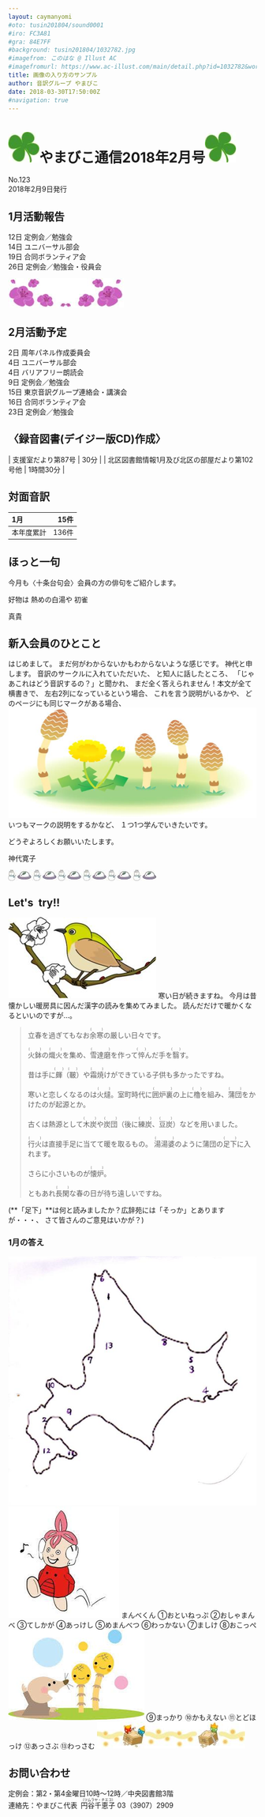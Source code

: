 ```yaml
---
layout: caymanyomi
#oto: tusin201804/sound0001
#iro: FC3A81
#gra: 84E7FF
#background: tusin201804/1032782.jpg
#imagefrom: このはな @ Illust AC
#imagefromurl: https://www.ac-illust.com/main/detail.php?id=1032782&word=%E6%A1%9C83
title: 画像の入り方のサンプル
author: 音訳グループ やまびこ
date: 2018-03-30T17:50:00Z
#navigation: true
---
```

# <img class="gyo" src="media/test/test-001.jpg" alt="cut" /><span data-dur="4.134" data-begin="0.03">やまびこ通信2018年2月号</span><img class="gyo" src="media/test/test-001.jpg" alt="cut" />
<span data-dur="2.721" data-begin="4.164">No.123</span>  
<span data-dur="4.353" data-begin="6.885">2018年2月9日発行</span>

## <span data-dur="2.724" data-begin="11.238">1月活動報告</span>
<span data-dur="4.157" data-begin="13.961">12日 定例会／勉強会</span>  
<span data-dur="3.389" data-begin="18.118">14日 ユニバーサル部会</span>  
<span data-dur="3.842" data-begin="21.506">19日 合同ボランティア会</span>  
<span data-dur="5.492" data-begin="25.347">26日 定例会／勉強会・役員会</span>

<img src="media/test/test-002.jpg" alt="cut" />

## <span data-dur="2.586" data-begin="30.839">2月活動予定</span>
<span data-dur="4.302" data-begin="33.425">2日 周年パネル作成委員会</span>  
<span data-dur="3.156" data-begin="37.726">4日 ユニバーサル部会</span>  
<span data-dur="3.435" data-begin="40.882">4日 バリアフリー朗読会</span>  
<span data-dur="3.931" data-begin="44.316">9日 定例会／勉強会</span>  
<span data-dur="5.783" data-begin="48.247">15日 東京音訳グループ連絡会・講演会</span>  
<span data-dur="3.94" data-begin="54.029">16日 合同ボランティア会</span>  
<span data-dur="4.454" data-begin="57.969">23日 定例会／勉強会</span>

## <span data-dur="4.311" data-begin="62.423">〈録音図書(デイジー版CD)作成〉</span>

| <span data-dur="5.128" data-begin="66.734">支援室だより第87号</span> | 30分 |
| <span data-dur="9.325" data-begin="71.862">北区図書館情報1月及び北区の部屋だより第102号他</span> | 1時間30分 |

## <span data-dur="2.067" data-begin="81.186">対面音訳</span>

| 1月 | 15件 |
|:--- | ---:|
| 本年度累計 | 136件 |

## ほっと一句
<span data-dur="6.704" data-begin="89.27">今月も〈十条台句会〉会員の方の俳句をご紹介します。</span>

<span data-dur="3.895" data-begin="95.973">好物は 熱めの白湯や 初雀</span>

<span data-dur="1.391" data-begin="99.867">真貴</span>

## <span data-dur="2.833" data-begin="101.258">新入会員のひとこと</span>
<span data-dur="2.214" data-begin="104.09">はじめまして。</span>
<span data-dur="5.205" data-begin="106.304">まだ何がわからないかもわからないような感じです。</span>
<span data-dur="2.729" data-begin="111.509">神代と申します。</span>
<span data-dur="2.851" data-begin="114.238">音訳のサークルに入れていただいた、</span>
<span data-dur="2.154" data-begin="117.089">と知人に話したところ、</span>
<span data-dur="4.538" data-begin="119.242">「じゃあこれはどう音訳するの？」と聞かれ、</span>
<span data-dur="5.082" data-begin="123.78">まだ全く答えられません！本文が全て横書きで、</span>
<span data-dur="3.081" data-begin="128.862">左右2列になっているという場合、</span>
<span data-dur="2.389" data-begin="131.942">これを言う説明がいるかや、</span>
<span data-dur="3.431" data-begin="134.33">どのページにも同じマークがある場合、</span>
<img class="migi" src="media/test/test-003.jpg" alt="cut" />
<span data-dur="3.287" data-begin="137.761">いつもマークの説明をするかなど、</span>
<span data-dur="3.47" data-begin="141.047">１つ1つ学んでいきたいです。</span>

<span data-dur="3.942" data-begin="144.517">どうぞよろしくお願いいたします。</span>

<span data-dur="2.086" data-begin="148.458">神代寛子</span>

<img class="naka" src="media/test/test-006.jpg" alt="cut" />

## <span data-dur="1.75" data-begin="163.914">Let's&ensp;try!!</span>

<img class="hidari" src="media/test/test-009.jpg" alt="cut" />
<span data-dur="2.912" data-begin="165.663">寒い日が続きますね。</span>
<span data-dur="7.424" data-begin="168.574">今月は昔懐かしい暖房具に因んだ漢字の読みを集めてみました。</span>  
<span data-dur="4.509" data-begin="175.998">読んだだけで暖かくなるといいのですが…。</span>
<span class="naka"></span>

> 立春を過ぎてもなお<ruby>余寒<rt>(　　)</rt></ruby>の厳しい日々です。
> 
> <ruby>火鉢<rt>(　　)</rt></ruby>の<ruby>熾火<rt>(　　)</rt></ruby>を集め、<ruby>雪達磨<rt>(　　　)</rt></ruby>を作って<ruby>悴<rt>(　　)</rt></ruby>んだ手を<ruby>翳<rt>(　　)</rt></ruby>す。
> 
> 昔は手に<ruby>皹<rt>(　　)</rt></ruby>（<ruby>皸<rt>(　　)</rt></ruby>）や<ruby>霜焼<rt>(　　)</rt></ruby>けができている子供も多かったですね。
> 
> 寒いと恋しくなるのは<ruby>火燵<rt>(　　)</rt></ruby>。室町時代に<ruby>囲炉裏<rt>(　　　)</rt></ruby>の上に<ruby>櫓<rt>(　　)</rt></ruby>を組み、<ruby>蒲団<rt>(　　)</rt></ruby>をかけたのが起源とか。
> 
> 古くは熱源として<ruby>木炭<rt>(　　)</rt></ruby>や<ruby>炭団<rt>(　　)</rt></ruby>（後に<ruby>練炭<rt>(　　)</rt></ruby>、<ruby>豆炭<rt>(　　)</rt></ruby>）などを用いました。
> 
> <ruby>行火<rt>(　　)</rt></ruby>は直接手足に当てて暖を取るもの。 <ruby>湯湯婆<rt>(　　　)</rt></ruby>のように蒲団の<ruby>足下<rt>(　　)</rt></ruby>に入れます。
> 
> さらに小さいものが<ruby>懐炉<rt>(　　)</rt></ruby>。
> 
> ともあれ<ruby>長閑<rt>(　　)</rt></ruby>な春の日が待ち遠しいですね。

<span data-dur="6.407" data-begin="184.845">(**「足下」**は何と読みましたか？広辞苑には「そっか」とありますが・・・、</span>
<span data-dur="4.363" data-begin="191.251">さて皆さんのご意見はいかが？)</span>

### <span data-dur="2.208" data-begin="195.614">1月の答え</span>

<img class="naka" src="media/test/test-010.jpg" alt="北海道の地図" />

<img class="migi" src="media/test/test-011.jpg" alt="まんべくん" />
<span class="migi" data-dur="1.769" data-begin="233.391">まんべくん</span>  
<span data-dur="2.811" data-begin="197.822">①おといねっぷ</span>  
<span data-dur="2.39" data-begin="200.632">②おしゃまんべ</span>  
<span data-dur="2.482" data-begin="203.022">③てしかが</span>  
<span data-dur="2.552" data-begin="205.504">④あっけし</span>  
<span data-dur="2.539" data-begin="208.055">⑤めまんべつ</span>  
<span data-dur="2.576" data-begin="210.594">⑥わっかない</span>  
<span data-dur="2.335" data-begin="213.17">⑦ましけ</span>  
<span data-dur="2.613" data-begin="215.504">⑧おこっぺ</span>  
<img class="migi" src="media/test/test-014.jpg" alt="cut" />
<span data-dur="2.506" data-begin="218.116">⑨まっかり</span>  
<span data-dur="2.51" data-begin="220.622">⑩かもえない</span>  
<span data-dur="2.913" data-begin="223.132">⑪とどほっけ</span>  
<span data-dur="2.755" data-begin="226.045">⑫あっさぶ</span>  
<span data-dur="2.901" data-begin="228.799">⑬わっさむ</span>

<img class="naka" src="media/test/test-012.jpg" alt="cut" />

## お問い合わせ
定例会：第2・第4金曜日10時～12時／中央図書館3階  
連絡先：やまびこ代表 <ruby>円谷千恵子<rt>（ツムラヤ・チエコ）</rt></ruby> 03（3907）2909


